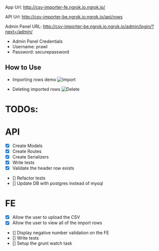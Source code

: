 App Url: http://csv-importer-fe.ngrok.io.ngrok.io/

API Url: http://csv-importer-be.ngrok.io.ngrok.io/api/rows

Admin Panel URL: http://csv-importer-be.ngrok.io.ngrok.io/admin/login/?next=/admin/
  - Admin Panel Credentials
  - Username: prawl
  - Password: securepassword

## How to Use
- Importing rows demo
![Import](https://media.giphy.com/media/i3XE5hJTYT1YwHdg5G/giphy.gif)

- Deleting imported rows
![Delete](https://media.giphy.com/media/3JX8cGbQtXjPQl5Sw8/giphy.gif)

# TODOs:

# API
- [X] Create Models
- [X] Create Routes
- [X] Create Serializers
- [X] Write tests
- [X] Validate the header row exists
- [] Refactor tests
- [] Update DB with postgres instead of mysql
# FE
- [X] Allow the user to upload the CSV
- [X] Allow the user to view all of the import rows
- [] Display negative number validation on the FE
- [] Write tests
- [] Setup the grunt watch task